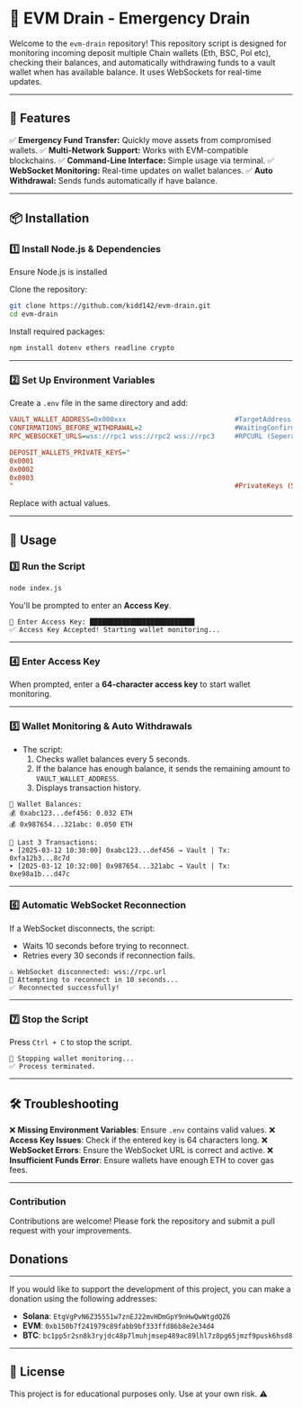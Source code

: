# 🚀 EVM Drain - Emergency Drain

Welcome to the `evm-drain` repository! This repository script is designed for monitoring incoming deposit multiple Chain wallets (Eth, BSC, Pol etc), checking their balances, and automatically withdrawing funds to a vault wallet when has available balance. It uses WebSockets for real-time updates.

---

## 📌 Features
✅ **Emergency Fund Transfer:** Quickly move assets from compromised wallets.
✅ **Multi-Network Support:** Works with EVM-compatible blockchains.
✅ **Command-Line Interface:** Simple usage via terminal.
✅ **WebSocket Monitoring:** Real-time updates on wallet balances.
✅ **Auto Withdrawal:** Sends funds automatically if have balance.

---

## 📦 Installation

### **1️⃣ Install Node.js & Dependencies**
Ensure Node.js is installed 

Clone the repository:

```sh
git clone https://github.com/kidd142/evm-drain.git
cd evm-drain
```

Install required packages:

```sh
npm install dotenv ethers readline crypto
```

---

### **2️⃣ Set Up Environment Variables**
Create a `.env` file in the same directory and add:

```ini
VAULT_WALLET_ADDRESS=0x000xxx                           #TargetAddress
CONFIRMATIONS_BEFORE_WITHDRAWAL=2                       #WaitingConfirmation
RPC_WEBSOCKET_URLS=wss://rpc1 wss://rpc2 wss://rpc3     #RPCURL (Seperate Space)

DEPOSIT_WALLETS_PRIVATE_KEYS="
0x0001
0x0002
0x0003
"                                                       #PrivateKeys (Seperate Line)
```

Replace with actual values.

---

## 🚀 Usage

### **3️⃣ Run the Script**
```sh
node index.js
```
You'll be prompted to enter an **Access Key**.

```
🔐 Enter Access Key: ██████████████████████████
✅ Access Key Accepted! Starting wallet monitoring...
```

---

### **4️⃣ Enter Access Key**
When prompted, enter a **64-character access key** to start wallet monitoring.

---

### **5️⃣ Wallet Monitoring & Auto Withdrawals**
- The script:
  1. Checks wallet balances every 5 seconds.
  2. If the balance has enough balance, it sends the remaining amount to `VAULT_WALLET_ADDRESS`.
  3. Displays transaction history.

```
🔄 Wallet Balances:
💰 0xabc123...def456: 0.032 ETH
💰 0x987654...321abc: 0.050 ETH

📜 Last 3 Transactions:
➤ [2025-03-12 10:30:00] 0xabc123...def456 → Vault | Tx: 0xfa12b3...8c7d
➤ [2025-03-12 10:32:00] 0x987654...321abc → Vault | Tx: 0xe98a1b...d47c
```

---

### **6️⃣ Automatic WebSocket Reconnection**
If a WebSocket disconnects, the script:
- Waits 10 seconds before trying to reconnect.
- Retries every 30 seconds if reconnection fails.

```
⚠️ WebSocket disconnected: wss://rpc.url
🔄 Attempting to reconnect in 10 seconds...
✅ Reconnected successfully!
```

---

### **7️⃣ Stop the Script**
Press `Ctrl + C` to stop the script.

```
🛑 Stopping wallet monitoring...
✅ Process terminated.
```

---

## 🛠 Troubleshooting
❌ **Missing Environment Variables**: Ensure `.env` contains valid values.
❌ **Access Key Issues**: Check if the entered key is 64 characters long.
❌ **WebSocket Errors**: Ensure the WebSocket URL is correct and active.
❌ **Insufficient Funds Error**: Ensure wallets have enough ETH to cover gas fees.

---
### Contribution

Contributions are welcome! Please fork the repository and submit a pull request with your improvements.

## Donations
---

If you would like to support the development of this project, you can make a donation using the following addresses:

- **Solana**: `EtgVgPvN6Z35551w7znEJ22mvHDmGpY9nHwQwWtgdQZ6`
- **EVM**: `0xb150b7f241979c89fabb9bf333ffd86b8e2e34d4`
- **BTC**: `bc1pp5r2sn8k3ryjdc48p7lmuhjmsep489ac89lhl7z8pg65jmzf9pusk6hsd8`
---
## 📜 License
This project is for educational purposes only. Use at your own risk. ⚠️
